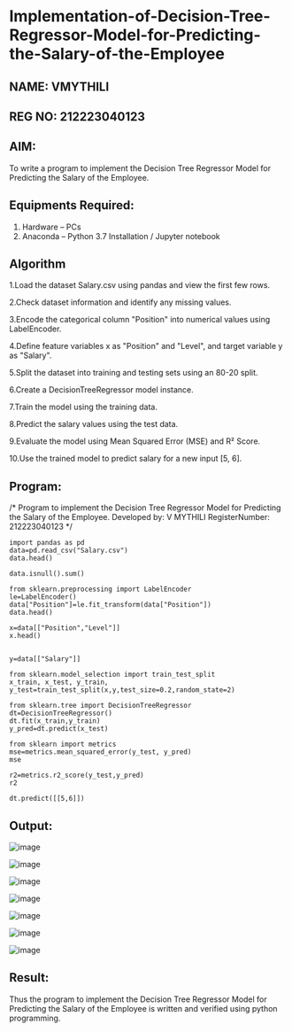 # Implementation-of-Decision-Tree-Regressor-Model-for-Predicting-the-Salary-of-the-Employee
## NAME: VMYTHILI
## REG NO: 212223040123

## AIM:
To write a program to implement the Decision Tree Regressor Model for Predicting the Salary of the Employee.

## Equipments Required:
1. Hardware – PCs
2. Anaconda – Python 3.7 Installation / Jupyter notebook

## Algorithm
1.Load the dataset Salary.csv using pandas and view the first few rows.

2.Check dataset information and identify any missing values.

3.Encode the categorical column "Position" into numerical values using LabelEncoder.

4.Define feature variables x as "Position" and "Level", and target variable y as "Salary".

5.Split the dataset into training and testing sets using an 80-20 split.

6.Create a DecisionTreeRegressor model instance.

7.Train the model using the training data.

8.Predict the salary values using the test data.

9.Evaluate the model using Mean Squared Error (MSE) and R² Score.

10.Use the trained model to predict salary for a new input [5, 6].

## Program:

/*
Program to implement the Decision Tree Regressor Model for Predicting the Salary of the Employee.
Developed by: V MYTHILI
RegisterNumber:  212223040123
*/

```
import pandas as pd
data=pd.read_csv("Salary.csv")
data.head()
```

```
data.isnull().sum()
```
```
from sklearn.preprocessing import LabelEncoder
le=LabelEncoder()
data["Position"]=le.fit_transform(data["Position"])
data.head()
```

```
x=data[["Position","Level"]]
x.head()
```

```

y=data[["Salary"]]

from sklearn.model_selection import train_test_split
x_train, x_test, y_train, y_test=train_test_split(x,y,test_size=0.2,random_state=2)

from sklearn.tree import DecisionTreeRegressor
dt=DecisionTreeRegressor()
dt.fit(x_train,y_train)
y_pred=dt.predict(x_test)

from sklearn import metrics
mse=metrics.mean_squared_error(y_test, y_pred)
mse
```

```
r2=metrics.r2_score(y_test,y_pred)
r2
```

```
dt.predict([[5,6]])
```
## Output:


![image](https://github.com/user-attachments/assets/62d95776-8b83-4a31-9679-73dd352cb538)


![image](https://github.com/user-attachments/assets/fb87bb70-51c4-41ae-9b1a-9d115cbf1a93)


![image](https://github.com/user-attachments/assets/4ea52ac7-b5bc-4cc5-8613-179bd55876de)


![image](https://github.com/user-attachments/assets/065f7284-8cb6-4aa2-96fe-0810b00cb241)


![image](https://github.com/user-attachments/assets/8ce98f39-69a5-46f4-9cf5-88eda6ddf0e8)


![image](https://github.com/user-attachments/assets/20a60d73-7ae6-425b-a2f6-b364e2ee1a5a)


![image](https://github.com/user-attachments/assets/3eb5a3bf-1cd1-4734-bd27-653a2a22c49c)



## Result:
Thus the program to implement the Decision Tree Regressor Model for Predicting the Salary of the Employee is written and verified using python programming.
